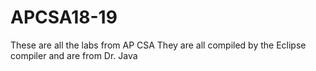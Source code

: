 # APCSA18-19
These are all the labs from AP CSA
They are all compiled by the Eclipse compiler and are from Dr. Java
